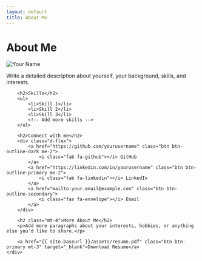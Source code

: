```yaml
---
layout: default
title: About Me
---
```


# About Me

<div class="row">
    <div class="col-md-4">
        <img src="{{ site.baseurl }}/img/profile-pic.jpg" alt="Your Name" class="img-fluid rounded-circle mb-3">
    </div>
    <div class="col-md-8">
        <p>Write a detailed description about yourself, your background, skills, and interests.</p>
        
        <h2>Skills</h2>
        <ul>
            <li>Skill 1</li>
            <li>Skill 2</li>
            <li>Skill 3</li>
            <!-- Add more skills -->
        </ul>

        <h2>Connect with me</h2>
        <div class="d-flex">
            <a href="https://github.com/yourusername" class="btn btn-outline-dark me-2">
                <i class="fab fa-github"></i> GitHub
            </a>
            <a href="https://linkedin.com/in/yourusername" class="btn btn-outline-primary me-2">
                <i class="fab fa-linkedin"></i> LinkedIn
            </a>
            <a href="mailto:your.email@example.com" class="btn btn-outline-secondary">
                <i class="fas fa-envelope"></i> Email
            </a>
        </div>

        <h2 class="mt-4">More About Me</h2>
        <p>Add more paragraphs about your interests, hobbies, or anything else you'd like to share.</p>

        <a href="{{ site.baseurl }}/assets/resume.pdf" class="btn btn-primary mt-3" target="_blank">Download Resume</a>
    </div>
</div>